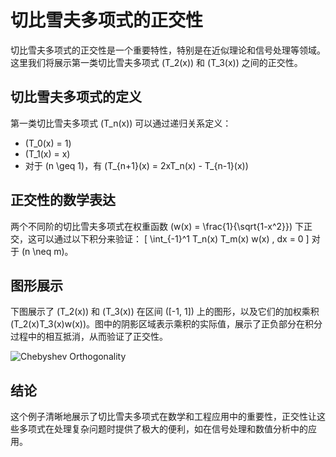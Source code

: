 # 切比雪夫多项式的正交性

切比雪夫多项式的正交性是一个重要特性，特别是在近似理论和信号处理等领域。这里我们将展示第一类切比雪夫多项式 \(T_2(x)\) 和 \(T_3(x)\) 之间的正交性。

## 切比雪夫多项式的定义

第一类切比雪夫多项式 \(T_n(x)\) 可以通过递归关系定义：
- \(T_0(x) = 1\)
- \(T_1(x) = x\)
- 对于 \(n \geq 1\)，有 \(T_{n+1}(x) = 2xT_n(x) - T_{n-1}(x)\)

## 正交性的数学表达

两个不同阶的切比雪夫多项式在权重函数 \(w(x) = \frac{1}{\sqrt{1-x^2}}\) 下正交，这可以通过以下积分来验证：
\[ \int_{-1}^1 T_n(x) T_m(x) w(x) \, dx = 0 \]
对于 \(n \neq m\)。

## 图形展示

下图展示了 \(T_2(x)\) 和 \(T_3(x)\) 在区间 \([-1, 1]\) 上的图形，以及它们的加权乘积 \(T_2(x)T_3(x)w(x)\)。图中的阴影区域表示乘积的实际值，展示了正负部分在积分过程中的相互抵消，从而验证了正交性。

![Chebyshev Orthogonality](/path/to/Chebyshev_Orthogonality.png)

## 结论

这个例子清晰地展示了切比雪夫多项式在数学和工程应用中的重要性，正交性让这些多项式在处理复杂问题时提供了极大的便利，如在信号处理和数值分析中的应用。
